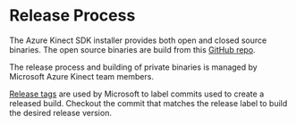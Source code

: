 # Release Process

The Azure Kinect SDK installer provides both open and closed source binaries. The open source binaries are build from 
this [GitHub repo](https://github.com/Microsoft/Azure-Kinect-Sensor-SDK).

The release process and building of private binaries is managed by Microsoft Azure Kinect team members.

[Release tags](https://github.com/Microsoft/Azure-Kinect-Sensor-SDK/releases) are used by Microsoft to label commits 
used to create a released build. Checkout the commit that matches the release label to build the desired release version.
